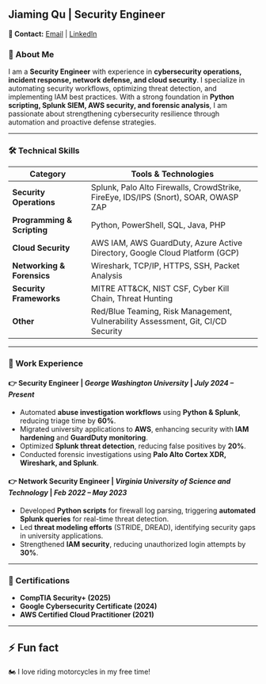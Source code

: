 ## Jiaming Qu | Security Engineer 
**📧 Contact:** [Email](mailto:jiamingqu0728@gmail.com) | [LinkedIn](https://linkedin.com/in/jiaming-qu996/) 

### 🚀 About Me

I am a **Security Engineer** with experience in **cybersecurity operations, incident response, network defense, and cloud security**. I specialize in automating security workflows, optimizing threat detection, and implementing IAM best practices. With a strong foundation in **Python scripting, Splunk SIEM, AWS security, and forensic analysis**, I am passionate about strengthening cybersecurity resilience through automation and proactive defense strategies.

---

### 🛠️ Technical Skills

| **Category**           | **Tools & Technologies** |
|----------------------|----------------------|
| **Security Operations** | Splunk, Palo Alto Firewalls, CrowdStrike, FireEye, IDS/IPS (Snort), SOAR, OWASP ZAP |
| **Programming & Scripting** | Python, PowerShell, SQL, Java, PHP |
| **Cloud Security** | AWS IAM, AWS GuardDuty, Azure Active Directory, Google Cloud Platform (GCP) |
| **Networking & Forensics** | Wireshark, TCP/IP, HTTPS, SSH, Packet Analysis |
| **Security Frameworks** | MITRE ATT&CK, NIST CSF, Cyber Kill Chain, Threat Hunting |
| **Other** | Red/Blue Teaming, Risk Management, Vulnerability Assessment, Git, CI/CD Security |
---

### 📌 Work Experience

#### 👉 **Security Engineer** | *George Washington University* | *July 2024 – Present*
- Automated **abuse investigation workflows** using **Python & Splunk**, reducing triage time by **60%**.
- Migrated university applications to **AWS**, enhancing security with **IAM hardening** and **GuardDuty monitoring**.
- Optimized **Splunk threat detection**, reducing false positives by **20%**.
- Conducted forensic investigations using **Palo Alto Cortex XDR, Wireshark, and Splunk**.

#### 👉 **Network Security Engineer** | *Virginia University of Science and Technology* | *Feb 2022 – May 2023*
- Developed **Python scripts** for firewall log parsing, triggering **automated Splunk queries** for real-time threat detection.
- Led **threat modeling efforts** (STRIDE, DREAD), identifying security gaps in university applications.
- Strengthened **IAM security**, reducing unauthorized login attempts by **30%**.

---

### 📜 Certifications

- **CompTIA Security+ (2025)**
- **Google Cybersecurity Certificate (2024)**
- **AWS Certified Cloud Practitioner (2021)**

---

## ⚡ Fun fact  
🏍 I love riding motorcycles in my free time!  

<!--
**jiaming-sec/Jiaming-Sec** is a ✨ _special_ ✨ repository because its `README.md` (this file) appears on your GitHub profile.

Here are some ideas to get you started:

- 🔭 I’m currently working on ...
- 🌱 I’m currently learning ...
- 👯 I’m looking to collaborate on ...
- 🤔 I’m looking for help with ...
- 💬 Ask me about ...
- 📫 How to reach me: ...
- 😄 Pronouns: ...
- ⚡ Fun fact: ...
-->
